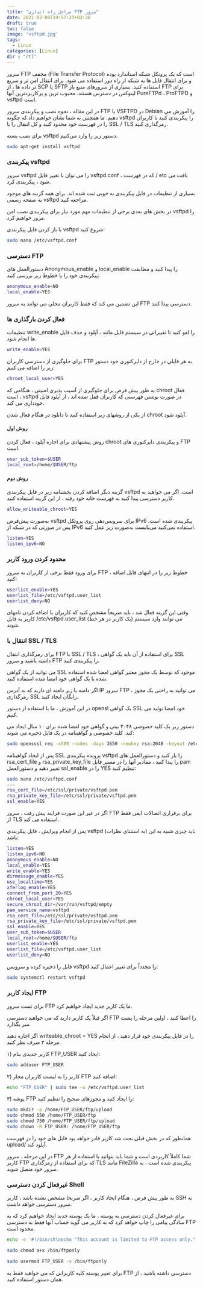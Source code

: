 ```yaml
---
title: "مراحل راه اندازی FTP سرور"
date: 2021-02-08T19:57:23+03:30
draft: true
toc: false
image: 'vsftpd.jpg'
tags:
  - Linux
categories: [Linux]
dir : "rtl"
---
```


سرور FTP مخفف (File Transfer Protocol) است كه یک پروتکل شبکه استاندارد بوده و برای انتقال فايل ها به شبکه از راه دور استفاده می شود. برای انتقال امن تر و سریع تر داده ها ، از SCP یا SFTP استفاده کنید. بسیاری از سرورهای منبع باز FTP برای لینوکس در دسترس هستند. محبوب ترین و پرکاربردترین آنها PureFTPd ، ProFTPD و vsftpd است.

در این مقاله ، نحوه نصب و پیکربندی سرور FTP با VSFTPD در Debian را آموزش مي دهيم.  ما همچنین به شما نشان خواهیم داد که چگونه vsftpd را پیکربندی کنید تا کاربران را در فهرست خود محدود کنید و کل انتقال را با SSL / TLS رمزگذاری کنید.

برای نصب بسته vsftpd دستور زیر را وارد می‌کنیم.

```bash
sudo apt-get install vsftpd  
```
### پیکربندی vsftpd
سرور vsftpd را می توان با تغییر فايل vsftpd.conf ، که در فهرست / etc یافت می شود ، پیکربندی کرد.

بسیاری از تنظیمات در فايل پیکربندی به خوبی ثبت شده اند. برای همه گزینه های موجود به صفحه رسمی vsftpd مراجعه کنید.

در بخش های بعدی برخی از تنظیمات مهم مورد نیاز برای پیکربندی نصب امن vsftpd را مرور خواهیم کرد.

با باز کردن فايل پیکربندی vsftpd شروع کنید:
```bash
sudo nano /etc/vsftpd.conf
```
### دسترسی FTP
دستورالعمل های Anonymous_enable و local_enable را پیدا کنید و مطابقت پیکربندی خود را با خطوط زیر بررسی کنید:
```bash
anonymous_enable=NO
local_enable=YES
```
این تضمین می کند که فقط کاربران محلی می توانند به سرور FTP دسترسی پیدا کنند.

### فعال کردن بارگذاری ها
تنظیمات write_enable را لغو کنید تا تغییراتی در سیستم فایل مانند ، آپلود و حذف فايل ها انجام شود.
```bash
write_enable=YES
```
برای جلوگیری از دسترسی کاربران FTP به هر فايلي در خارج از دایرکتوری خود دستور زیر را اضافه می کنیم:

```bash
chroot_local_user=YES
```
به طور پیش فرض برای جلوگیری از آسیب پذیری امنیتی ، هنگامی که chroot فعال است ، vsftpd در صورت نوشتن فهرستی که کاربران قفل شده اند ، از آپلود فايل خودداری می کند.

از یکی از روشهای زیر استفاده کنید تا دانلود در هنگام فعال شدن chroot آپلود شود.

#### روش اول

روش پیشنهادی برای اجازه آپلود ، فعال کردن chroot و پیکربندی دایرکتوری های FTP است.
```bash
user_sub_token=$USER
local_root=/home/$USER/ftp
```
#### روش دوم

گزینه دیگر اضافه کردن بخشنامه زیر در فايل پیکربندی vsftpd است. اگر می خواهید به کاربر دسترسی پیدا کنید به فهرست خانه خود رفته ، از این گزینه استفاده کنید.

```bash
allow_writeable_chroot=YES
```
به‌صورت پیش‌فرض vsftpd برای سرویس‌دهی روی پروتکل IPv6 پیکربندی شده است. پس در صورتی که در شبکه از IPv6 استفاده نمی‌کنید می‌بایست به‌صورت زیر عمل کنید.

```bash
listen=YES  
listen_ipv6=NO
```
### محدود کردن ورود کاربر
برای ورود فقط برخی از کاربران به سرور FTP ، خطوط زیر را در انتهای فايل اضافه کنید:

```bash
userlist_enable=YES
userlist_file=/etc/vsftpd.user_list
userlist_deny=NO
```
وقتی این گزینه فعال شد ، باید صریحاً مشخص کنید که کاربران با اضافه کردن نامهای کاربر به فايل /etc/vsftpd.user_list (یک کاربر در هر خط) می توانند وارد سیستم شوند.

### انتقال با SSL / TLS
برای رمزگذاری انتقال FTP با SSL / TLS ، برای استفاده از آن باید یک گواهی SSL داشته باشید و سرور FTP را پیکربندی کنید.

می توانید از یک گواهی SSL موجود که توسط یک مجوز معتبر گواهی امضا شده استفاده شده یا یک گواهی خود امضا شده استفاده کنید.

اگر دامنه یا زیر دامنه ای دارید که به آدرس IP سرور FTP ، می توانید به راحتی یک مجوز رمزگذاری SSL رایگان ایجاد کنید.

در این آموزش ، ما با استفاده از دستور opensl یک گواهی SSL خود امضا تولید می کنیم.

دستور زیر یک کلید خصوصی ۲۰۴۸ بیتی و گواهی خود امضا شده برای ۱۰ سال ایجاد می کند. کلید خصوصی و گواهینامه در یک فايل ذخیره می شوند:
```bash
sudo opensssl req -x509 -nodes -days 3650 -newkey rsa:2048 -keyout /etc/ssl/private/vsftpd.pem -out /etc/ssl/private/vsftpd.pem
```
پس از ایجاد گواهینامه SSL پرونده پیکربندی vsftpd را باز کنید و دستورالعمل های rsa_cert_file و rsa_private_key_file را پیدا کنید ، مقادیر آنها را در مسیر فایل pam تغییر دهید و دستورالعمل ssl_enable را در YES تنظیم کنید:
```bash
sudo nano /etc/vsftpd.conf
---
rsa_cert_file=/etc/ssl/private/vsftpd.pem
rsa_private_key_file=/etc/ssl/private/vsftpd.pem
ssl_enable=YES
```
اگر در غیر این صورت فرايند پيش رفت ، سرور FTP برای برقراری اتصالات ایمن فقط از TLS استفاده می کند.

پس از انجام ویرایش ، فایل پیکربندی vsftpd (به استثنای نظرات) باید چیزی شبیه به این باشد:

```bash
listen=YES
listen_ipv6=NO
anonymous_enable=NO
local_enable=YES
write_enable=YES
dirmessage_enable=YES
use_localtime=YES
xferlog_enable=YES
connect_from_port_20=YES
chroot_local_user=YES
secure_chroot_dir=/var/run/vsftpd/empty
pam_service_name=vsftpd
rsa_cert_file=/etc/ssl/private/vsftpd.pem
rsa_private_key_file=/etc/ssl/private/vsftpd.pem
ssl_enable=YES
user_sub_token=$USER
local_root=/home/$USER/ftp
userlist_enable=YES
userlist_file=/etc/vsftpd.user_list
userlist_deny=NO
```
فایل را ذخیره کرده و سرویس vsftpd را مجدداً برای تغییر اعمال کنید:

```bash
sudo systemctl restart vsftpd
```
### ایجاد کاربر FTP
برای تست سرور FTP ما یک کاربر جدید ایجاد خواهیم کرد.

اگر قبلاً یک کاربر دارید که می خواهید دسترسی FTP را اعطا کنید ، اولین مرحله را پشت سر بگذارد.

اگر اجازه دهید writeable_chroot = YES را در فايل پیکربندی خود قرار دهید ، از انجام مرحله ۳ صرف نظر كنيد.

۱) کاربر جدیدی بنام FTP_USER ایجاد کنید:
```bash
sudo adduser FTP_USER
```
۲) کاربر را به لیست کاربران مجاز FTP اضافه کنید:

```bash
echo "FTP_USER" | sudo tee -a /etc/vsftpd.user_list
```
۳) پوشه FTP را ایجاد کنید و مجوزهای صحیح را تنظیم کنید:

```bash
sudo mkdir -p /home/FTP_USER/ftp/upload
sudo chmod 550 /home/FTP_USER/ftp
sudo chmod 750 /home/FTP_USER/ftp/upload
sudo chown -R FTP_USER: /home/FTP_USER/ftp
```
همانطور که در بخش قبلی بحث شد کاربر قادر خواهد بود فايل های خود را در فهرست upload/ آپلود کند.

در این مرحله ، سرور FTP شما کاملاً کاربردی است و شما باید بتوانید با استفاده از هر كاربر FTP که برای استفاده از رمزگذاری TLS مانند FileZilla پیکربندی شده است ، به سرور خود متصل شوید.

### غیرفعال کردن دسترسی Shell

به طور پیش فرض ، هنگام ایجاد کاربر ، اگر صریحا مشخص نشده باشد ، کاربر SSH به سرور دسترسی خواهد داشت.

برای غیرفعال کردن دسترسی به پوسته ، ما یک پوسته جدید ایجاد خواهیم کرد که به سادگی پیامی را چاپ خواهد کرد که به کاربر می گوید حساب آنها فقط به دسترسی FTP محدود است.

```bash
echo -e '#!/bin/sh\necho "This account is limited to FTP access only."' | sudo tee -a  /bin/ftponly

sudo chmod a+x /bin/ftponly

sudo usermod FTP_USER -s /bin/ftponly
```
برای تغییر پوسته کلیه کاربرانی که می خواهید فقط به FTP دسترسی داشته باشید ، از همان دستور استفاده کنید.

